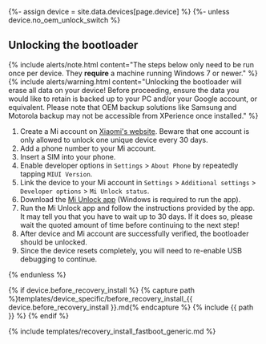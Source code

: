 {%- assign device = site.data.devices[page.device] %}
{%- unless device.no_oem_unlock_switch %}
## Unlocking the bootloader

{% include alerts/note.html content="The steps below only need to be run once per device. They **require** a machine running Windows 7 or newer." %}
{% include alerts/warning.html content="Unlocking the bootloader will erase all data on your device! Before proceeding, ensure the data you would like to retain is backed up to your PC and/or your Google account, or equivalent. Please note that OEM backup solutions like Samsung and Motorola backup may not be accessible from XPerience once installed." %}

1. Create a Mi account on [Xiaomi's website](https://global.account.xiaomi.com/pass/register). Beware that one account is only allowed to unlock one unique device every 30 days.
2. Add a phone number to your Mi account.
3. Insert a SIM into your phone.
4. Enable developer options in `Settings` > `About Phone` by repeatedly tapping `MIUI Version`.
5. Link the device to your Mi account in `Settings` > `Additional settings` > `Developer options` > `Mi Unlock status`.
6. Download the [Mi Unlock app](https://en.miui.com/unlock/download_en.html) (Windows is required to run the app).
7. Run the Mi Unlock app and follow the instructions provided by the app. It may tell you that you have to wait up to 30 days. If it does so, please wait the quoted amount of time before continuing to the next step!
8. After device and Mi account are successfully verified, the bootloader should be unlocked.
9. Since the device resets completely, you will need to re-enable USB debugging to continue.

{% endunless %}

{% if device.before_recovery_install %}
{% capture path %}templates/device_specific/before_recovery_install_{{ device.before_recovery_install }}.md{% endcapture %}
{% include {{ path }} %}
{% endif %}

{% include templates/recovery_install_fastboot_generic.md %}
